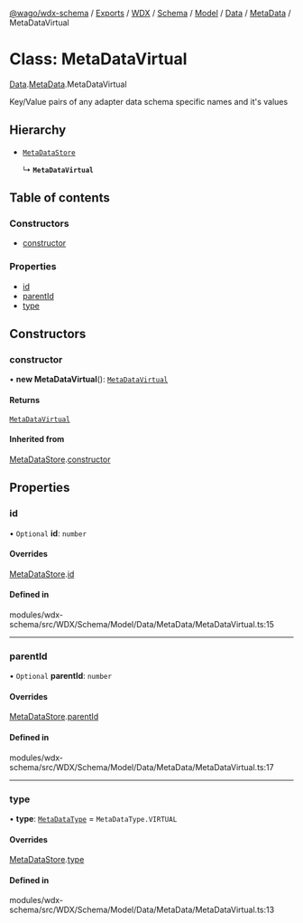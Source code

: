 [@wago/wdx-schema](../README.md) / [Exports](../modules.md) / [WDX](../modules/WDX.md) / [Schema](../modules/WDX.Schema.md) / [Model](../modules/WDX.Schema.Model.md) / [Data](../modules/WDX.Schema.Model.Data.md) / [MetaData](../modules/WDX.Schema.Model.Data.MetaData.md) / MetaDataVirtual

# Class: MetaDataVirtual

[Data](../modules/WDX.Schema.Model.Data.md).[MetaData](../modules/WDX.Schema.Model.Data.MetaData.md).MetaDataVirtual

Key/Value pairs of any adapter data schema specific names and it's values

## Hierarchy

- [`MetaDataStore`](WDX.Schema.Model.Data.MetaData.MetaDataStore.md)

  ↳ **`MetaDataVirtual`**

## Table of contents

### Constructors

- [constructor](WDX.Schema.Model.Data.MetaData.MetaDataVirtual.md#constructor)

### Properties

- [id](WDX.Schema.Model.Data.MetaData.MetaDataVirtual.md#id)
- [parentId](WDX.Schema.Model.Data.MetaData.MetaDataVirtual.md#parentid)
- [type](WDX.Schema.Model.Data.MetaData.MetaDataVirtual.md#type)

## Constructors

### constructor

• **new MetaDataVirtual**(): [`MetaDataVirtual`](WDX.Schema.Model.Data.MetaData.MetaDataVirtual.md)

#### Returns

[`MetaDataVirtual`](WDX.Schema.Model.Data.MetaData.MetaDataVirtual.md)

#### Inherited from

[MetaDataStore](WDX.Schema.Model.Data.MetaData.MetaDataStore.md).[constructor](WDX.Schema.Model.Data.MetaData.MetaDataStore.md#constructor)

## Properties

### id

• `Optional` **id**: `number`

#### Overrides

[MetaDataStore](WDX.Schema.Model.Data.MetaData.MetaDataStore.md).[id](WDX.Schema.Model.Data.MetaData.MetaDataStore.md#id)

#### Defined in

modules/wdx-schema/src/WDX/Schema/Model/Data/MetaData/MetaDataVirtual.ts:15

___

### parentId

• `Optional` **parentId**: `number`

#### Overrides

[MetaDataStore](WDX.Schema.Model.Data.MetaData.MetaDataStore.md).[parentId](WDX.Schema.Model.Data.MetaData.MetaDataStore.md#parentid)

#### Defined in

modules/wdx-schema/src/WDX/Schema/Model/Data/MetaData/MetaDataVirtual.ts:17

___

### type

• **type**: [`MetaDataType`](../enums/WDX.Schema.Model.Data.MetaData.MetaDataType.md) = `MetaDataType.VIRTUAL`

#### Overrides

[MetaDataStore](WDX.Schema.Model.Data.MetaData.MetaDataStore.md).[type](WDX.Schema.Model.Data.MetaData.MetaDataStore.md#type)

#### Defined in

modules/wdx-schema/src/WDX/Schema/Model/Data/MetaData/MetaDataVirtual.ts:13
